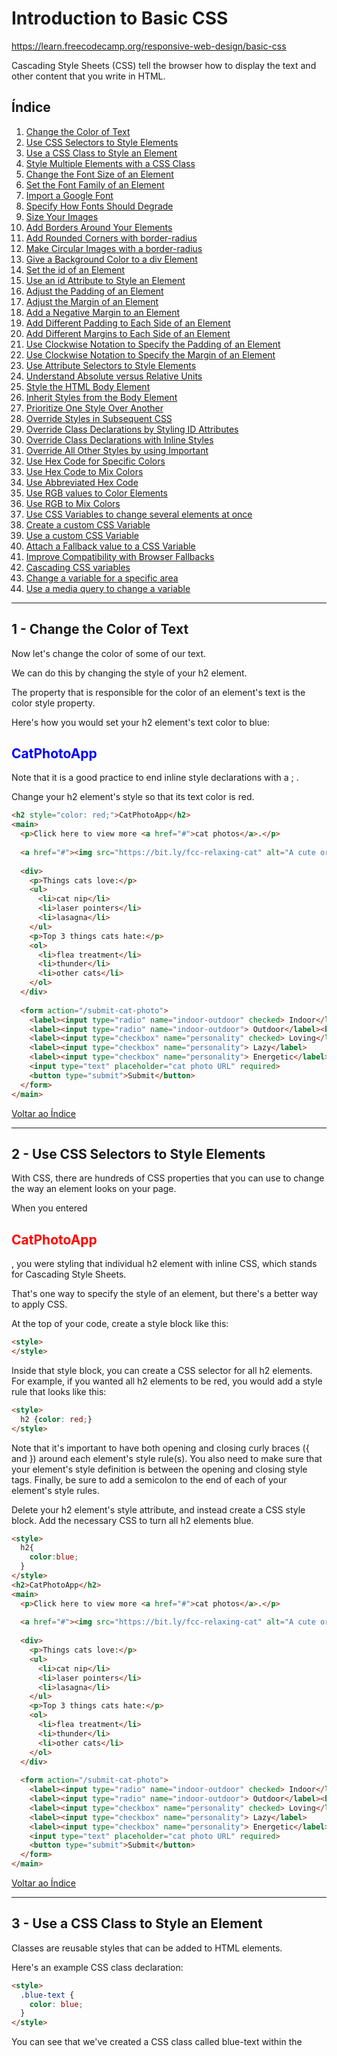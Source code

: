 # Introduction to Basic CSS

https://learn.freecodecamp.org/responsive-web-design/basic-css

Cascading Style Sheets (CSS) tell the browser how to display the text and other content that you write in HTML. 

## <a name="indice">Índice</a>

1. [Change the Color of Text](#parte1)     
2. [Use CSS Selectors to Style Elements](#parte2)     
3. [Use a CSS Class to Style an Element](#parte3)     
4. [Style Multiple Elements with a CSS Class](#parte4)     
5. [Change the Font Size of an Element](#parte5)     
6. [Set the Font Family of an Element](#parte6)     
7. [Import a Google Font](#parte7)     
8. [Specify How Fonts Should Degrade](#parte8)     
9. [Size Your Images](#parte9)     
10. [Add Borders Around Your Elements](#parte10)     
11. [Add Rounded Corners with border-radius](#parte11)     
12. [Make Circular Images with a border-radius](#parte12)     
13. [Give a Background Color to a div Element](#parte13)     
14. [Set the id of an Element](#parte14)     
15. [Use an id Attribute to Style an Element](#parte15)     
16. [Adjust the Padding of an Element](#parte16)     
17. [Adjust the Margin of an Element](#parte17)     
18. [Add a Negative Margin to an Element](#parte18)     
19. [Add Different Padding to Each Side of an Element](#parte19)     
20. [Add Different Margins to Each Side of an Element](#parte20)     
21. [Use Clockwise Notation to Specify the Padding of an Element](#parte21)     
22. [Use Clockwise Notation to Specify the Margin of an Element](#parte22)     
23. [Use Attribute Selectors to Style Elements](#parte23)     
24. [Understand Absolute versus Relative Units](#parte24)     
25. [Style the HTML Body Element](#parte25)     
26. [Inherit Styles from the Body Element](#parte26)     
27. [Prioritize One Style Over Another](#parte27)     
28. [Override Styles in Subsequent CSS](#parte28)     
29. [Override Class Declarations by Styling ID Attributes](#parte29)     
30. [Override Class Declarations with Inline Styles](#parte30)     
31. [Override All Other Styles by using Important](#parte31)     
32. [Use Hex Code for Specific Colors](#parte32)     
33. [Use Hex Code to Mix Colors](#parte33)     
34. [Use Abbreviated Hex Code](#parte34)     
35. [Use RGB values to Color Elements](#parte35)     
36. [Use RGB to Mix Colors](#parte36)     
37. [Use CSS Variables to change several elements at once](#parte37)     
38. [Create a custom CSS Variable](#parte38)     
39. [Use a custom CSS Variable](#parte39)     
40. [Attach a Fallback value to a CSS Variable](#parte40)     
41. [Improve Compatibility with Browser Fallbacks](#parte41)     
42. [Cascading CSS variables](#parte42)     
43. [Change a variable for a specific area](#parte43)     
44. [Use a media query to change a variable](#parte44)     
---


## <a name="parte1">1 - Change the Color of Text</a>

Now let's change the color of some of our text.

We can do this by changing the style of your h2 element.

The property that is responsible for the color of an element's text is the color style property.

Here's how you would set your h2 element's text color to blue:

<h2 style="color: blue;">CatPhotoApp</h2>

Note that it is a good practice to end inline style declarations with a ; .


Change your h2 element's style so that its text color is red.

```html
<h2 style="color: red;">CatPhotoApp</h2>
<main>
  <p>Click here to view more <a href="#">cat photos</a>.</p>
  
  <a href="#"><img src="https://bit.ly/fcc-relaxing-cat" alt="A cute orange cat lying on its back."></a>
  
  <div>
    <p>Things cats love:</p>
    <ul>
      <li>cat nip</li>
      <li>laser pointers</li>
      <li>lasagna</li>
    </ul>
    <p>Top 3 things cats hate:</p>
    <ol>
      <li>flea treatment</li>
      <li>thunder</li>
      <li>other cats</li>
    </ol>
  </div>
  
  <form action="/submit-cat-photo">
    <label><input type="radio" name="indoor-outdoor" checked> Indoor</label>
    <label><input type="radio" name="indoor-outdoor"> Outdoor</label><br>
    <label><input type="checkbox" name="personality" checked> Loving</label>
    <label><input type="checkbox" name="personality"> Lazy</label>
    <label><input type="checkbox" name="personality"> Energetic</label><br>
    <input type="text" placeholder="cat photo URL" required>
    <button type="submit">Submit</button>
  </form>
</main>
```

[Voltar ao Índice](#indice)

---


## <a name="parte2">2 - Use CSS Selectors to Style Elements</a>

With CSS, there are hundreds of CSS properties that you can use to change the way an element looks on your page.

When you entered <h2 style="color: red">CatPhotoApp</h2>, you were styling that individual h2 element with inline CSS, which stands for Cascading Style Sheets.

That's one way to specify the style of an element, but there's a better way to apply CSS.

At the top of your code, create a style block like this:

```html
<style>
</style>
```

Inside that style block, you can create a CSS selector for all h2 elements. For example, if you wanted all h2 elements to be red, you would add a style rule that looks like this:

```html
<style>
  h2 {color: red;}
</style>
```

Note that it's important to have both opening and closing curly braces ({ and }) around each element's style rule(s). You also need to make sure that your element's style definition is between the opening and closing style tags. Finally, be sure to add a semicolon to the end of each of your element's style rules.

Delete your h2 element's style attribute, and instead create a CSS style block. Add the necessary CSS to turn all h2 elements blue.

```html
<style>
  h2{
    color:blue;
  }
</style>
<h2>CatPhotoApp</h2>
<main>
  <p>Click here to view more <a href="#">cat photos</a>.</p>
  
  <a href="#"><img src="https://bit.ly/fcc-relaxing-cat" alt="A cute orange cat lying on its back."></a>
  
  <div>
    <p>Things cats love:</p>
    <ul>
      <li>cat nip</li>
      <li>laser pointers</li>
      <li>lasagna</li>
    </ul>
    <p>Top 3 things cats hate:</p>
    <ol>
      <li>flea treatment</li>
      <li>thunder</li>
      <li>other cats</li>
    </ol>
  </div>
  
  <form action="/submit-cat-photo">
    <label><input type="radio" name="indoor-outdoor" checked> Indoor</label>
    <label><input type="radio" name="indoor-outdoor"> Outdoor</label><br>
    <label><input type="checkbox" name="personality" checked> Loving</label>
    <label><input type="checkbox" name="personality"> Lazy</label>
    <label><input type="checkbox" name="personality"> Energetic</label><br>
    <input type="text" placeholder="cat photo URL" required>
    <button type="submit">Submit</button>
  </form>
</main>
```

[Voltar ao Índice](#indice)

---


## <a name="parte3">3 - Use a CSS Class to Style an Element</a>

Classes are reusable styles that can be added to HTML elements.

Here's an example CSS class declaration:

```html
<style>
  .blue-text {
    color: blue;
  }
</style>
```

You can see that we've created a CSS class called blue-text within the <style> tag.

You can apply a class to an HTML element like this:

```html
<h2 class="blue-text">CatPhotoApp</h2>
```

Note that in your CSS style element, class names start with a period. In your HTML elements' class attribute, the class name does not include the period.


Inside your style element, change the h2 selector to .red-text and update the color's value from blue to red.

Give your h2 element the class attribute with a value of 'red-text'.

```html
<style>
  .red-text{
    color: red;
  }
</style>

<h2 class="red-text">CatPhotoApp</h2>
<main>
  <p>Click here to view more <a href="#">cat photos</a>.</p>
  
  <a href="#"><img src="https://bit.ly/fcc-relaxing-cat" alt="A cute orange cat lying on its back."></a>
  
  <div>
    <p>Things cats love:</p>
    <ul>
      <li>cat nip</li>
      <li>laser pointers</li>
      <li>lasagna</li>
    </ul>
    <p>Top 3 things cats hate:</p>
    <ol>
      <li>flea treatment</li>
      <li>thunder</li>
      <li>other cats</li>
    </ol>
  </div>
  
  <form action="/submit-cat-photo">
    <label><input type="radio" name="indoor-outdoor" checked> Indoor</label>
    <label><input type="radio" name="indoor-outdoor"> Outdoor</label><br>
    <label><input type="checkbox" name="personality" checked> Loving</label>
    <label><input type="checkbox" name="personality"> Lazy</label>
    <label><input type="checkbox" name="personality"> Energetic</label><br>
    <input type="text" placeholder="cat photo URL" required>
    <button type="submit">Submit</button>
  </form>
</main>
```

[Voltar ao Índice](#indice)

---


## <a name="parte4">4 - Style Multiple Elements with a CSS Class</a>

Classes allow you to use the same CSS styles on multiple HTML elements. You can see this by applying your red-text class to the first p element.

```html
<style>
  .red-text {
    color: red;
  }
  .red-text{

  }
</style>

<h2 class="red-text">CatPhotoApp</h2>
<main>
  <p class="red-text">Click here to view more <a href="#">cat photos</a>.</p>
  
  <a href="#"><img src="https://bit.ly/fcc-relaxing-cat" alt="A cute orange cat lying on its back."></a>
  
  <div>
    <p>Things cats love:</p>
    <ul>
      <li>cat nip</li>
      <li>laser pointers</li>
      <li>lasagna</li>
    </ul>
    <p>Top 3 things cats hate:</p>
    <ol>
      <li>flea treatment</li>
      <li>thunder</li>
      <li>other cats</li>
    </ol>
  </div>
  
  <form action="/submit-cat-photo">
    <label><input type="radio" name="indoor-outdoor" checked> Indoor</label>
    <label><input type="radio" name="indoor-outdoor"> Outdoor</label><br>
    <label><input type="checkbox" name="personality" checked> Loving</label>
    <label><input type="checkbox" name="personality"> Lazy</label>
    <label><input type="checkbox" name="personality"> Energetic</label><br>
    <input type="text" placeholder="cat photo URL" required>
    <button type="submit">Submit</button>
  </form>
</main>
```

[Voltar ao Índice](#indice)

---


## <a name="parte5">5 - Change the Font Size of an Element</a>

Font size is controlled by the font-size CSS property, like this:

```css
h1 {
  font-size: 30px;
}
```

Inside the same <style> tag that contains your red-text class, create an entry for p elements and set the font-size to 16 pixels (16px).

```html
<style>
  .red-text {
    color: red;
  }
  p{
    font-size: 16px;
  }
</style>

<h2 class="red-text">CatPhotoApp</h2>
<main>
  <p class="red-text">Click here to view more <a href="#">cat photos</a>.</p>
  
  <a href="#"><img src="https://bit.ly/fcc-relaxing-cat" alt="A cute orange cat lying on its back."></a>
  
  <div>
    <p>Things cats love:</p>
    <ul>
      <li>cat nip</li>
      <li>laser pointers</li>
      <li>lasagna</li>
    </ul>
    <p>Top 3 things cats hate:</p>
    <ol>
      <li>flea treatment</li>
      <li>thunder</li>
      <li>other cats</li>
    </ol>
  </div>
  
  <form action="/submit-cat-photo">
    <label><input type="radio" name="indoor-outdoor" checked> Indoor</label>
    <label><input type="radio" name="indoor-outdoor"> Outdoor</label><br>
    <label><input type="checkbox" name="personality" checked> Loving</label>
    <label><input type="checkbox" name="personality"> Lazy</label>
    <label><input type="checkbox" name="personality"> Energetic</label><br>
    <input type="text" placeholder="cat photo URL" required>
    <button type="submit">Submit</button>
  </form>
</main>
```

[Voltar ao Índice](#indice)

---


## <a name="parte6">6 - Set the Font Family of an Element</a>

You can set which font an element should use, by using the font-family property.

For example, if you wanted to set your h2 element's font to sans-serif, you would use the following CSS:

```css
h2 {
  font-family: sans-serif;
}
```

Make all of your p elements use the monospace font.

```html
<style>
  .red-text {
    color: red;
  }

  p {
    font-size: 16px;
     font-family: monospace;
  }
</style>

<h2 class="red-text">CatPhotoApp</h2>
<main>
  <p class="red-text">Click here to view more <a href="#">cat photos</a>.</p>
  
  <a href="#"><img src="https://bit.ly/fcc-relaxing-cat" alt="A cute orange cat lying on its back."></a>
  
  <div>
    <p>Things cats love:</p>
    <ul>
      <li>cat nip</li>
      <li>laser pointers</li>
      <li>lasagna</li>
    </ul>
    <p>Top 3 things cats hate:</p>
    <ol>
      <li>flea treatment</li>
      <li>thunder</li>
      <li>other cats</li>
    </ol>
  </div>
  
  <form action="/submit-cat-photo">
    <label><input type="radio" name="indoor-outdoor" checked> Indoor</label>
    <label><input type="radio" name="indoor-outdoor"> Outdoor</label><br>
    <label><input type="checkbox" name="personality" checked> Loving</label>
    <label><input type="checkbox" name="personality"> Lazy</label>
    <label><input type="checkbox" name="personality"> Energetic</label><br>
    <input type="text" placeholder="cat photo URL" required>
    <button type="submit">Submit</button>
  </form>
</main>
```


[Voltar ao Índice](#indice)

---


## <a name="parte7">7 - Import a Google Font</a>

In addition to specifying common fonts that are found on most operating systems, we can also specify non-standard, custom web fonts for use on our website. There are various sources for web fonts on the internet but, for this example we will focus on the Google Fonts library.

Google Fonts is a free library of web fonts that you can use in your CSS by referencing the font's URL.

So, let's go ahead and import and apply a Google font (note that if Google is blocked in your country, you will need to skip this challenge).

To import a Google Font, you can copy the font(s) URL from the Google Fonts library and then paste it in your HTML. For this challenge, we'll import the Lobster font. To do this, copy the following code snippet and paste it into the top of your code editor(before the opening style element):

<link href="https://fonts.googleapis.com/css?family=Lobster" rel="stylesheet" type="text/css">

Now you can use the Lobster font in your CSS by using Lobster as the FAMILY_NAME as in the following example:
font-family: FAMILY_NAME, GENERIC_NAME;.

The GENERIC_NAME is optional, and is a fallback font in case the other specified font is not available. This is covered in the next challenge.

Family names are case-sensitive and need to be wrapped in quotes if there is a space in the name. For example, you need quotes to use the "Open Sans" font, but not to use the Lobster font.


Create a font-family CSS rule that uses the Lobster font, and ensure that it will be applied to your h2 element.

```html
<link href="https://fonts.googleapis.com/css?family=Lobster" rel="stylesheet" type="text/css">
<style>
  .red-text {
    color: red;
  }
  h2{
    font-family: Lobster;
  }

  p {
    font-size: 16px;
    font-family: monospace;
  }
  
</style>

<h2 class="red-text">CatPhotoApp</h2>
<main>
  <p class="red-text">Click here to view more <a href="#">cat photos</a>.</p>
  
  <a href="#"><img src="https://bit.ly/fcc-relaxing-cat" alt="A cute orange cat lying on its back."></a>
  
  <div>
    <p>Things cats love:</p>
    <ul>
      <li>cat nip</li>
      <li>laser pointers</li>
      <li>lasagna</li>
    </ul>
    <p>Top 3 things cats hate:</p>
    <ol>
      <li>flea treatment</li>
      <li>thunder</li>
      <li>other cats</li>
    </ol>
  </div>
  
  <form action="/submit-cat-photo">
    <label><input type="radio" name="indoor-outdoor" checked> Indoor</label>
    <label><input type="radio" name="indoor-outdoor"> Outdoor</label><br>
    <label><input type="checkbox" name="personality" checked> Loving</label>
    <label><input type="checkbox" name="personality"> Lazy</label>
    <label><input type="checkbox" name="personality"> Energetic</label><br>
    <input type="text" placeholder="cat photo URL" required>
    <button type="submit">Submit</button>
  </form>
</main>
```

[Voltar ao Índice](#indice)

---


## <a name="parte8">8 - Specify How Fonts Should Degrade</a>

There are several default fonts that are available in all browsers. These generic font families include monospace, serif and sans-serif

When one font isn't available, you can tell the browser to "degrade" to another font.

For example, if you wanted an element to use the Helvetica font, but degrade to the sans-serif font when Helvetica wasn't available, you will specify it as follows:

```css
p {
  font-family: Helvetica, sans-serif;
}
```

Generic font family names are not case-sensitive. Also, they do not need quotes because they are CSS keywords.


To begin with, apply the monospace font to the h2 element, so that it now has two fonts - Lobster and monospace.

In the last challenge, you imported the Lobster font using the link tag. Now comment out that import of the Lobster font(using the HTML comments you learned before) from Google Fonts so that it isn't available anymore. Notice how your h2 element degrades to the monospace font.

Note  
If you have the Lobster font installed on your computer, you won't see the degradation because your browser is able to find the font.

```html
<!-- <link href="https://fonts.googleapis.com/css?family=Lobster" rel="stylesheet" type="text/css"> -->
<style>
  .red-text {
    color: red;
  }

  h2 {
    font-family: Lobster,monospace;
  }

  p {
    font-size: 16px;
    font-family: monospace;
  }
</style>

<h2 class="red-text">CatPhotoApp</h2>
<main>
  <p class="red-text">Click here to view more <a href="#">cat photos</a>.</p>
  
  <a href="#"><img src="https://bit.ly/fcc-relaxing-cat" alt="A cute orange cat lying on its back."></a>
  
  <div>
    <p>Things cats love:</p>
    <ul>
      <li>cat nip</li>
      <li>laser pointers</li>
      <li>lasagna</li>
    </ul>
    <p>Top 3 things cats hate:</p>
    <ol>
      <li>flea treatment</li>
      <li>thunder</li>
      <li>other cats</li>
    </ol>
  </div>
  
  <form action="/submit-cat-photo">
    <label><input type="radio" name="indoor-outdoor" checked> Indoor</label>
    <label><input type="radio" name="indoor-outdoor"> Outdoor</label><br>
    <label><input type="checkbox" name="personality" checked> Loving</label>
    <label><input type="checkbox" name="personality"> Lazy</label>
    <label><input type="checkbox" name="personality"> Energetic</label><br>
    <input type="text" placeholder="cat photo URL" required>
    <button type="submit">Submit</button>
  </form>
</main>
```

[Voltar ao Índice](#indice)

---


## <a name="parte9">9 - Size Your Images</a>

CSS has a property called width that controls an element's width. Just like with fonts, we'll use px (pixels) to specify the image's width.

For example, if we wanted to create a CSS class called larger-image that gave HTML elements a width of 500 pixels, we'd use:

```html
<style>
  .larger-image {
    width: 500px;
  }
</style>
```

Create a class called smaller-image and use it to resize the image so that it's only 100 pixels wide.

Note
Due to browser implementation differences, you may need to be at 100% zoom to pass the tests on this challenge.

```html
<link href="https://fonts.googleapis.com/css?family=Lobster" rel="stylesheet" type="text/css">
<style>
  .red-text {
    color: red;
  }

  h2 {
    font-family: Lobster, monospace;
  }

  p {
    font-size: 16px;
    font-family: monospace;
  }
  .smaller-image{
    width: 100px;
  }
</style>

<h2 class="red-text">CatPhotoApp</h2>
<main>
  <p class="red-text">Click here to view more <a href="#">cat photos</a>.</p>
  
  <a href="#"><img class="smaller-image" src="https://bit.ly/fcc-relaxing-cat" alt="A cute orange cat lying on its back."></a>
  
  <div>
    <p>Things cats love:</p>
    <ul>
      <li>cat nip</li>
      <li>laser pointers</li>
      <li>lasagna</li>
    </ul>
    <p>Top 3 things cats hate:</p>
    <ol>
      <li>flea treatment</li>
      <li>thunder</li>
      <li>other cats</li>
    </ol>
  </div>
  
  <form action="/submit-cat-photo">
    <label><input type="radio" name="indoor-outdoor" checked> Indoor</label>
    <label><input type="radio" name="indoor-outdoor"> Outdoor</label><br>
    <label><input type="checkbox" name="personality" checked> Loving</label>
    <label><input type="checkbox" name="personality"> Lazy</label>
    <label><input type="checkbox" name="personality"> Energetic</label><br>
    <input type="text" placeholder="cat photo URL" required>
    <button type="submit">Submit</button>
  </form>
</main>
```

[Voltar ao Índice](#indice)

---


## <a name="parte10">10 - Add Borders Around Your Elements</a>

CSS borders have properties like style, color and width

For example, if we wanted to create a red, 5 pixel border around an HTML element, we could use this class:

```html
<style>
  .thin-red-border {
    border-color: red;
    border-width: 5px;
    border-style: solid;
  }
</style>
```

Create a class called thick-green-border. This class should add a 10px, solid, green border around an HTML element. Apply the class to your cat photo.

Remember that you can apply multiple classes to an element using its class attribute, by separating each class name with a space. For example:

```html
<img class="class1 class2">
```

```html
<link href="https://fonts.googleapis.com/css?family=Lobster" rel="stylesheet" type="text/css">
<style>
  .red-text {
    color: red;
  }

  h2 {
    font-family: Lobster, monospace;
  }

  p {
    font-size: 16px;
    font-family: monospace;
  }
  .thick-green-border{
    border-width: 10px;
    border-style: solid;
    border-color:green;
  }

  .smaller-image {
    width: 100px;
  }
</style>

<h2 class="red-text">CatPhotoApp</h2>
<main>
  <p class="red-text">Click here to view more <a href="#">cat photos</a>.</p>
  
  <a href="#"><img class="smaller-image thick-green-border" src="https://bit.ly/fcc-relaxing-cat" alt="A cute orange cat lying on its back."></a>
  
  <div>
    <p>Things cats love:</p>
    <ul>
      <li>cat nip</li>
      <li>laser pointers</li>
      <li>lasagna</li>
    </ul>
    <p>Top 3 things cats hate:</p>
    <ol>
      <li>flea treatment</li>
      <li>thunder</li>
      <li>other cats</li>
    </ol>
  </div>
  
  <form action="/submit-cat-photo">
    <label><input type="radio" name="indoor-outdoor" checked> Indoor</label>
    <label><input type="radio" name="indoor-outdoor"> Outdoor</label><br>
    <label><input type="checkbox" name="personality" checked> Loving</label>
    <label><input type="checkbox" name="personality"> Lazy</label>
    <label><input type="checkbox" name="personality"> Energetic</label><br>
    <input type="text" placeholder="cat photo URL" required>
    <button type="submit">Submit</button>
  </form>
</main>
```

[Voltar ao Índice](#indice)

---


## <a name="parte11">11 - Add Rounded Corners with border-radius</a>



[Voltar ao Índice](#indice)

---


## <a name="parte12">12 - Make Circular Images with a border-radius</a>



[Voltar ao Índice](#indice)

---


## <a name="parte13">13 - Give a Background Color to a div Element</a>



[Voltar ao Índice](#indice)

---


## <a name="parte14">14 - Set the id of an Element</a>



[Voltar ao Índice](#indice)

---


## <a name="parte15">15 - Use an id Attribute to Style an Element</a>



[Voltar ao Índice](#indice)

---


## <a name="parte16">16 - Adjust the Padding of an Element</a>



[Voltar ao Índice](#indice)

---


## <a name="parte17">17 - Adjust the Margin of an Element</a>



[Voltar ao Índice](#indice)

---


## <a name="parte18">18 - Add a Negative Margin to an Element</a>



[Voltar ao Índice](#indice)

---


## <a name="parte19">19 - Add Different Padding to Each Side of an Element</a>



[Voltar ao Índice](#indice)

---


## <a name="parte20">20 - Add Different Margins to Each Side of an Element</a>



[Voltar ao Índice](#indice)

---


## <a name="parte21">21 - Use Clockwise Notation to Specify the Padding of an Element</a>



[Voltar ao Índice](#indice)

---


## <a name="parte22">22 - Use Clockwise Notation to Specify the Margin of an Element</a>



[Voltar ao Índice](#indice)

---


## <a name="parte23">23 - Use Attribute Selectors to Style Elements</a>



[Voltar ao Índice](#indice)

---


## <a name="parte24">24 - Understand Absolute versus Relative Units</a>



[Voltar ao Índice](#indice)

---


## <a name="parte25">25 - Style the HTML Body Element</a>



[Voltar ao Índice](#indice)

---


## <a name="parte26">26 - Inherit Styles from the Body Element</a>



[Voltar ao Índice](#indice)

---


## <a name="parte27">27 - Prioritize One Style Over Another</a>



[Voltar ao Índice](#indice)

---


## <a name="parte28">28 - Override Styles in Subsequent CSS</a>



[Voltar ao Índice](#indice)

---


## <a name="parte29">29 - Override Class Declarations by Styling ID Attributes</a>



[Voltar ao Índice](#indice)

---


## <a name="parte30">30 - Override Class Declarations with Inline Styles</a>



[Voltar ao Índice](#indice)

---


## <a name="parte31">31 - Override All Other Styles by using Important</a>



[Voltar ao Índice](#indice)

---


## <a name="parte32">32 - Use Hex Code for Specific Colors</a>



[Voltar ao Índice](#indice)

---


## <a name="parte33">33 - Use Hex Code to Mix Colors</a>



[Voltar ao Índice](#indice)

---


## <a name="parte34">34 - Use Abbreviated Hex Code</a>



[Voltar ao Índice](#indice)

---


## <a name="parte35">35 - Use RGB values to Color Elements</a>



[Voltar ao Índice](#indice)

---


## <a name="parte36">36 - Use RGB to Mix Colors</a>



[Voltar ao Índice](#indice)

---


## <a name="parte37">37 - Use CSS Variables to change several elements at once</a>



[Voltar ao Índice](#indice)

---


## <a name="parte38">38 - Create a custom CSS Variable</a>



[Voltar ao Índice](#indice)

---


## <a name="parte39">39 - Use a custom CSS Variable</a>



[Voltar ao Índice](#indice)

---


## <a name="parte40">40 - Attach a Fallback value to a CSS Variable</a>



[Voltar ao Índice](#indice)

---


## <a name="parte41">41 - Improve Compatibility with Browser Fallbacks</a>



[Voltar ao Índice](#indice)

---


## <a name="parte42">42 - Cascading CSS variables</a>



[Voltar ao Índice](#indice)

---


## <a name="parte43">43 - Change a variable for a specific area</a>



[Voltar ao Índice](#indice)

---


## <a name="parte44">44 - Use a media query to change a variable</a>



[Voltar ao Índice](#indice)

---

